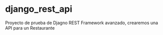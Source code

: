 # django_rest_api
 Proyecto de prueba de Djagno REST Framework avanzado, crearemos una API para un Restaurante
